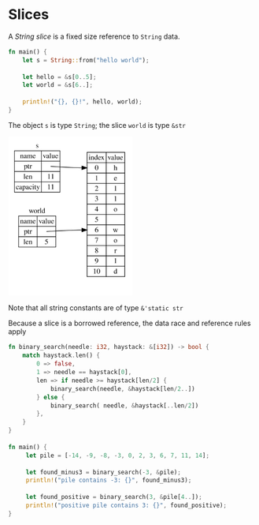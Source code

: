 # Slices

A _String slice_ is a fixed size reference to `String` data.

```rust
fn main() {
    let s = String::from("hello world");

    let hello = &s[0..5];
    let world = &s[6..];

    println!("{}, {}!", hello, world);
}
```

The object `s` is type `String`; the slice `world` is type `&str`

<img src="img/trpl04-06.svg" alt="Slice representation" class="center" style="width: 50%;" />

Note that all string constants are of type `&'static str`

Because a slice is a borrowed reference, the data race and reference rules apply

```rust
fn binary_search(needle: i32, haystack: &[i32]) -> bool {
    match haystack.len() {
        0 => false,
        1 => needle == haystack[0],
        len => if needle >= haystack[len/2] {
            binary_search(needle, &haystack[len/2..])
        } else {
            binary_search( needle, &haystack[..len/2])
        },
    }
}

fn main() {
     let pile = [-14, -9, -8, -3, 0, 2, 3, 6, 7, 11, 14];

     let found_minus3 = binary_search(-3, &pile);
     println!("pile contains -3: {}", found_minus3);

     let found_positive = binary_search(3, &pile[4..]);
     println!("positive pile contains 3: {}", found_positive);
}
```

